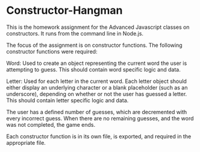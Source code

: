 # Constructor-Hangman
This is the homework assignment for the Advanced Javascript classes on constructors. It runs from the command line in Node.js.

The focus of the assignment is on constructor functions. The following constructor functions were required:

Word: Used to create an object representing the current word the user is attempting to guess. This should contain word specific logic and data.

Letter: Used for each letter in the current word. Each letter object should either display an underlying character or a blank placeholder (such as an underscore), depending on whether or not the user has guessed a letter. This should contain letter specific logic and data.

The user has a defined number of guesses, which are decremented with every incorrect guess. When there are no remaining guesses, and the word was not completed, the game ends.

Each constructor function is in its own file, is exported, and required in the appropriate file.